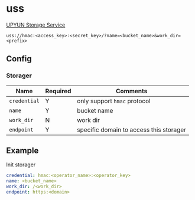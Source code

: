 # uss

[UPYUN Storage Service](https://www.upyun.com/products/file-storage)

`uss://hmac:<access_key>:<secret_key>/?name=<bucket_name>&work_dir=<prefix>`

## Config

### Storager

| Name | Required | Comments |
| ---- | -------- | -------- |
| `credential` | Y | only support `hmac` protocol |
| `name` | Y | bucket name |
| `work_dir` | N | work dir |
| `endpoint` | Y | specific domain to access this storager |

## Example

Init storager

```yaml
credential: hmac:<operator_name>:<operator_key>
name: <bucket_name>
work_dir: /<work_dir>
endpoint: https:<domain>
```
